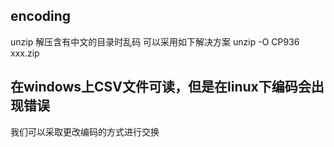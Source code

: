 ## encoding

unzip 解压含有中文的目录时乱码
可以采用如下解决方案
unzip -O CP936 xxx.zip





## 在windows上CSV文件可读，但是在linux下编码会出现错误

我们可以采取更改编码的方式进行交换

